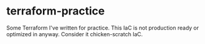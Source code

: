 # terraform-practice
Some Terraform I've written for practice. This IaC is not production ready or optimized in anyway. Consider it chicken-scratch IaC. 
